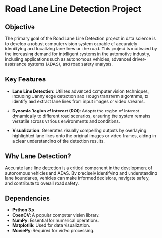 # Road Lane Line Detection Project

## Objective
The primary goal of the Road Lane Line Detection project in data science is to develop a robust computer vision system capable of accurately identifying and localizing lane lines on the road. This project is motivated by the increasing demand for intelligent systems in the automotive industry, including applications such as autonomous vehicles, advanced driver-assistance systems (ADAS), and road safety analysis.

## Key Features
- **Lane Line Detection**: Utilizes advanced computer vision techniques, including Canny edge detection and Hough transform algorithms, to identify and extract lane lines from input images or video streams.

- **Dynamic Region of Interest (ROI)**: Adapts the region of interest dynamically to different road scenarios, ensuring the system remains versatile across various environments and conditions.

- **Visualization**: Generates visually compelling outputs by overlaying highlighted lane lines onto the original images or video frames, aiding in a clear understanding of the detection results.

## Why Lane Detection?
Accurate lane line detection is a critical component in the development of autonomous vehicles and ADAS. By precisely identifying and understanding lane boundaries, vehicles can make informed decisions, navigate safely, and contribute to overall road safety.

## Dependencies
- **Python 3.x**
- **OpenCV**: A popular computer vision library.
- **NumPy**: Essential for numerical operations.
- **Matplotlib**: Used for data visualization.
- **MoviePy**: Required for video processing.

